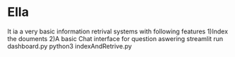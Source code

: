 # Ella
It ia a very basic information retrival systems with following features 
  1)Index the douments 
  2)A basic Chat interface for question aswering 
streamlit run dashboard.py
python3 indexAndRetrive.py

